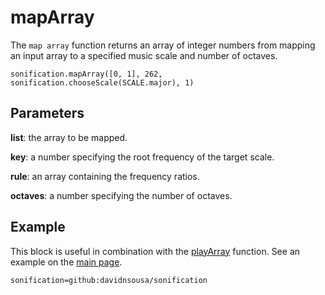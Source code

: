 # mapArray

The `map array` function returns an array of integer numbers from mapping an input array to a specified music scale and number of octaves.

```sig
sonification.mapArray([0, 1], 262, sonification.chooseScale(SCALE.major), 1)
```

## Parameters

**list**: the array to be mapped.

**key**: a number specifying the root frequency of the target scale.

**rule**: an array containing the frequency ratios.

**octaves**: a number specifying the number of octaves.

## Example

This block is useful in combination with the [playArray](./docs/playArray.md) function. See an example on the [main page](./README.md).

```package
sonification=github:davidnsousa/sonification
```

